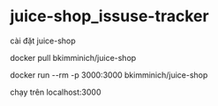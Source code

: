 # juice-shop_issuse-tracker

cài đặt juice-shop

docker pull bkimminich/juice-shop

docker run --rm -p 3000:3000 bkimminich/juice-shop

chạy trên localhost:3000
